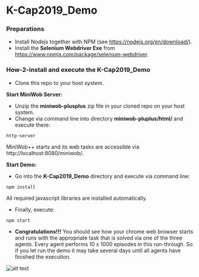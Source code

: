 # K-Cap2019_Demo

### Preparations
* Install Nodejs together with NPM (see https://nodejs.org/en/download/).
* Install the **Selenium Webdriver Exe** from https://www.npmjs.com/package/selenium-webdriver.

### How-2-install and execute the K-Cap2019_Demo
* Clone this repo to your host system.

__Start MiniWob Server:__ 
* Unzip the **miniwob-plusplus** zip file in your cloned repo on your host system.
* Change  via command line into directory **miniwob-pluplus/html/** and execute there:
``` console
http-server
```
MiniWob++ starts and its web tasks are accessible via http://localhost:8080/miniwob/.

__Start Demo:__ 
* Go into the **K-Cap2019_Demo** directory and execute via command line: 
``` console
npm install
```
All required javascript libraries are installed automatically.

* Finally, execute:
``` console
npm start 
```
* **Congratulations!!!** You should see how your chrome web browser starts and runs with the appropriate task that is solved via one of the three agents. Every agent performs 10 x 1000 episodes in this run-through. So if you let run the demo it may take several days until all agents have finished the execution.

![alt text](https://github.com/nmerkle/K-Cap2019_Demo/blob/master/screenshot.png "MiniWob++ Task execution")

